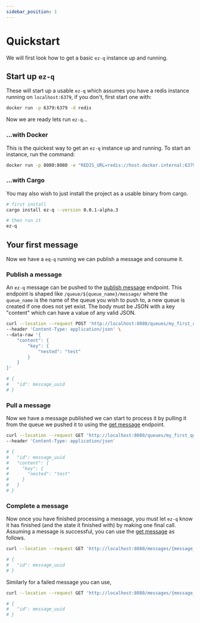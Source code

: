 ```yaml
---
sidebar_position: 1
---
```


# Quickstart

We will first look how to get a basic `ez-q` instance up and running. 

## Start up `ez-q`

These will start up a usable `ez-q` which assumes you have a redis instance running on `localhost:6379`, if you don't, first start one with:
```bash
docker run -p 6379:6379 -d redis
```

Now we are ready lets run `ez-q`...


### ...with Docker

This is the quickest way to get an `ez-q` instance up and running. To start an instance, run the command: 

```bash
docker run -p 8080:8080 -e "REDIS_URL=redis://host.docker.internal:6379" ezasy/ez-q:0.0.1-alpha.3
```

### ...with Cargo
You may also wish to just install the project as a usable binary from cargo.

```bash
# first install
cargo install ez-q --version 0.0.1-alpha.3

# then run it
ez-q
```

## Your first message

Now we have a `eq-q` running we can publish a message and consume it. 

### Publish a message

An `ez-q` message can be pushed to the [publish message](api-reference/queue-endpoints/publish-message) endpoint. This endpoint is shaped like `/queue/${queue_name}/message/` where the `queue_name` is the name of the queue you wish to push to, a new queue is created if one does not yet exist. The body must be JSON with a key "content" which can have a value of any valid JSON.

```bash
curl --location --request POST 'http://localhost:8080/queues/my_first_queue/message' \
--header 'Content-Type: application/json' \
--data-raw '{
    "content": {
        "key": {
            "nested": "test"
        }
    }
}'

# {
#   "id": message_uuid 
# }
```

### Pull a message

Now we have a message published we can start to process it by pulling it from the queue we pushed it to using the [get message](api-reference/queue-endpoints/get-message) endpoint.
```bash
curl --location --request GET 'http://localhost:8080/queues/my_first_queue/message' \
--header 'Content-Type: application/json'

# {
#   "id": message_uuid 
#   "content": {
#     "key": {
#       "nested": "test"
#     }
#   }
# }
```

### Complete a message

Now once you have finished processing a message, you must let `ez-q` know it has finished (and the state it finished with) by making one final call. Assuming a message is successful, you can use the [get message](api-reference/message-endpoints/complete-message) as follows.
```bash
curl --location --request GET 'http://localhost:8080/messages/{message_uuid}/complete'

# {
#   "id": message_uuid 
# }
```
Similarly for a failed message you can use, 
```bash
curl --location --request GET 'http://localhost:8080/messages/{message_uuid}/fail'

# {
#   "id": message_uuid 
# }
```
